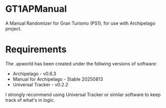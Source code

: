 # GT1APManual
A Manual Randomizer for Gran Turismo (PS1), for use with Archipelago project.

# Requirements
The .apworld has been created under the follwing versions of software:
- Archipelago - v0.6.3
- Manual for Archipelago - Stable 20250813
- Universal Tracker - v0.2.2

I strongly recommend using Universal Tracker or similar software to keep track of what's in logic.